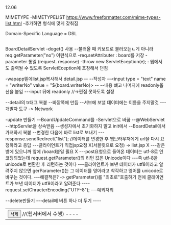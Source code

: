 12.06

MIMETYPE 
-MIMETYPELIST https://www.freeformatter.com/mime-types-list.html
-추가하면 형식에 맞게 갖춰짐

 Domain-Specific Language = DSL

##

BoardDetailServlet
-doget() 사용
--불러올 때 키보드로 불러오는ㄴ게 아니라 req.getParameter("no") 이런식으로
-req.setAttributer : board를 저장
-parameter 통일 (request. response)
-throw new ServletEception(e); : 웹에서도 출력될 수 있도록 ServletEception에 포장해서 던짐

-wapapp밑에list.jsp복사해서 detail.jsp
--<tr>
--<th>작성자</th>
--<td><input type = "text" name = "writerNo" value = "${board.writerNo}></td>
--</tr>
--내용 뺴고 나머지에  readonly옵션을 붙임 
---input 뒤에 readonly //->편집 못하도록 설정

--detail의 tr태그 복붙
--<table>바깥쪽에 <form> 만듬
--서브에 보낼 데이터에는 이름을 주지말것
---개발자 도구 -> Network

-update 만들기
--BoardUpdateCommand를 -Servlet으로 바꿈
--@WebServlet
--httpServlet을 상속받음
--생성자에서 초기화하지 말고 init에서
--BoardDetail에서 가져와서 복붙
--변경한 다음에 바로 list로 보내기
---response.sendRedirect("list"); //데이터를 변경한 후 웹브라우저에게 url을 다시 요청하라고 응답
---클라이언트가 직접jsp요청 X(서블릿으로 요청) -> list.jsp X 
---같은방에 있으니까 앞에 /board붙일 필요 X
---post요청으로 들어온 데이터는 utf-8로 인코딩되었는데 request.getParameter()의 리턴 값은 Unicode이다 
---즉 utf-8을 unicode로 변환한 후 리턴하는 것이다 
---클라이언트가 보낸 데이터가 utf8이라고 알려주지 않으면 gerParameter()는 그 데이터를 영어라고 착각하고 영어를 unicode로 바꾸는 것이다.
---해결책은? -> getParameter()를 "최초로"호출하기 전에 클래이언트가 보낸 데이터가 utf8이라고 알려준다
----request.setChracterEncoding("UTF-8");
---예외처리

--delete만들기
---detail에 버튼 하나 더 두기
----<td> <button type="button" onclick="remove();">삭제</button> //(웹서버에서 수행)
----<script>function remove() {
    location.href = "de }//script로 묶어야 화면에 출력이 안됨 

---BoardDeletCommand 를 -Servlet으로 변경, 옮김
---http에서 서블릿 상속받도록 변경
---ctrl + space 로 doget호출
---request.getParameter("no") 
---기존이 jsp복사해서 delete.jsp로 수정

----<c:choose>
----<c:when test="${count ==0}">
----<p>해당 번호의 게시물이 없습니다.</p>
----</c:when>
----<c:otherwise><p>삭제 했습니다.</p>
----<c:choose>
----1초 후에 다시 돌아오도록 설정